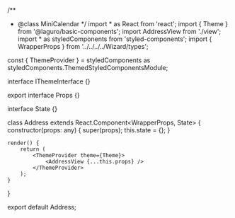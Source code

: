 /**
 * @class MiniCalendar
 */
import * as React from 'react';
import { Theme } from '@laguro/basic-components';
import AddressView from './view';
import * as styledComponents from 'styled-components';
import { WrapperProps } from '../../../../Wizard/types';

const { ThemeProvider } = styledComponents as styledComponents.ThemedStyledComponentsModule<IThemeInterface>;

interface IThemeInterface {}

export interface Props {}

interface State {}

class Address extends React.Component<WrapperProps, State> {
    constructor(props: any) {
        super(props);
        this.state = {};
    }

    render() {
        return (
            <ThemeProvider theme={Theme}>
                <AddressView {...this.props} />
            </ThemeProvider>
        );
    }
}

export default Address;
